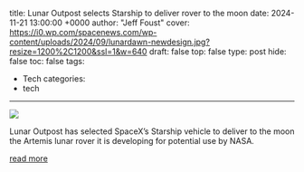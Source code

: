 title: Lunar Outpost selects Starship to deliver rover to the moon
date: 2024-11-21 13:00:00 +0000
author: "Jeff Foust"
cover: https://i0.wp.com/spacenews.com/wp-content/uploads/2024/09/lunardawn-newdesign.jpg?resize=1200%2C1200&ssl=1&w=640
draft: false
top: false
type: post
hide: false
toc: false
tags:
  - Tech
categories:
  - tech
---

![](https://i0.wp.com/spacenews.com/wp-content/uploads/2024/09/lunardawn-newdesign.jpg?resize=1200%2C1200&ssl=1&w=640)

Lunar Outpost has selected SpaceX’s Starship vehicle to deliver to the moon the Artemis lunar rover it is developing for potential use by NASA.

[read more](https://spacenews.com/lunar-outpost-selects-starship-to-deliver-rover-to-the-moon/)
